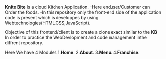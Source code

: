 **Knite Bite** Is a cloud Kitchen Application.
   -Here enduser/Customer can Order the foods.
   -In this repository only the front-end side of the application code is present 
     which is developpes by using Webtechnologies(HTML,CSS,JavaScript).

Objective of this frontend/client is to create a clone exact similar to the **KB**
In order to practice the WebDevlopment and code management inthe diffrent repository. 
     
Here We have 4 Modules
   1.**Home**.
   2.**About**.
   3.**Menu**.
   4.**Franchise**.
